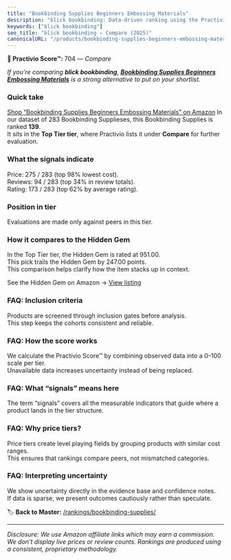 ```yaml
---
title: "Bookbinding Supplies Beginners Embossing Materials"
description: "blick bookbinding: Data-driven ranking using the Practivio Score™. Positioned by quality, value, demand, findability, momentum."
keywords: ["blick bookbinding"]
seo_title: "blick bookbinding — Compare (2025)"
canonicalURL: "/products/bookbinding-supplies-beginners-embossing-materials-B0F5BHXDVL/"
---
```


**🛒 Practivio Score™:** 704 — _Compare_


*If you're comparing **blick bookbinding**, **[Bookbinding Supplies Beginners Embossing Materials](https://www.amazon.com/dp/B0F5BHXDVL?tag=practivio-20)** is a strong alternative to put on your shortlist.*
### Quick take
[Shop “Bookbinding Supplies Beginners Embossing Materials” on Amazon](https://www.amazon.com/dp/B0F5BHXDVL?tag=practivio-20)
In our dataset of 283 Bookbinding Supplieses, this Bookbinding Supplies is ranked **139**.  
It sits in the **Top Tier tier**, where Practivio lists it under **Compare** for further evaluation.

### What the signals indicate
Price: 275 / 283 (top 98% lowest cost).  
Reviews: 94 / 283 (top 34% in review totals).  
Rating: 173 / 283 (top 62% by average rating).  

### Position in tier
Evaluations are made only against peers in this tier.

### How it compares to the Hidden Gem
In the Top Tier tier, the Hidden Gem is rated at 951.00.  
This pick trails the Hidden Gem by 247.00 points.  
This comparison helps clarify how the item stacks up in context.  

See the Hidden Gem on Amazon → [View listing](https://www.amazon.com/dp/B07N2HC76V?tag=practivio-20)

### FAQ: Inclusion criteria
Products are screened through inclusion gates before analysis.  
This step keeps the cohorts consistent and reliable.

### FAQ: How the score works
We calculate the Practivio Score™ by combining observed data into a 0–100 scale per tier.  
Unavailable data increases uncertainty instead of being replaced.

### FAQ: What “signals” means here
The term “signals” covers all the measurable indicators that guide where a product lands in the tier structure.

### FAQ: Why price tiers?
Price tiers create level playing fields by grouping products with similar cost ranges.  
This ensures that rankings compare peers, not mismatched categories.

### FAQ: Interpreting uncertainty
We show uncertainty directly in the evidence base and confidence notes.  
If data is sparse, we present outcomes cautiously rather than speculate.

<!-- Missing template for Compare/CompareWithinPriceClass -->


🏷️ **Back to Master:** [/rankings/bookbinding-supplies/](/rankings/bookbinding-supplies/)

---
_Disclosure: We use Amazon affiliate links which may earn a commission. We don’t display live prices or review counts. Rankings are produced using a consistent, proprietary methodology._
